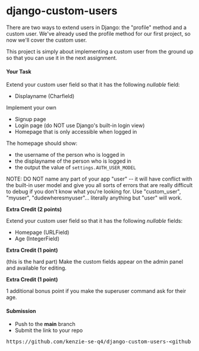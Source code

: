 # django-custom-users

There are two ways to extend users in Django: the "profile" method and a custom user. We've already used the profile method for our first project, so now we'll cover the custom user.

This project is simply about implementing a custom user from the ground up so that you can use it in the next assignment.

#### **Your Task**

Extend your custom user field so that it has the following _nullable_ field:

* Displayname (Charfield)

Implement your own 

* Signup page
* Login page (do NOT use Django's built-in login view)
* Homepage that is only accessible when logged in

The homepage should show:

*   the username of the person who is logged in
*   the displayname of the person who is logged in
*   the output the value of `settings.AUTH_USER_MODEL`

NOTE: DO NOT name any part of your app "user" -- it will have conflict with the built-in user model and give you all sorts of errors that are really difficult to debug if you don't know what you're looking for. Use "custom_user", "myuser", "dudewheresmyuser"... literally anything but "user" will work.

**Extra Credit (2 points)**

Extend your custom user field so that it has the following _nullable_ fields:

*   Homepage (URLField)
*   Age (IntegerField)

**Extra Credit (1 point)**

(this is the hard part) Make the custom fields appear on the admin panel and available for editing.

**Extra Credit (1 point)**

1 additional bonus point if you make the superuser command ask for their age.

#### **Submission**
 - Push to the **main** branch
 - Submit the link to your repo
<pre>https://github.com/kenzie-se-q4/django-custom-users-&ltgithub_username&gt</pre>
